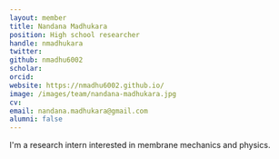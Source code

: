 ```yaml
---
layout: member
title: Nandana Madhukara
position: High school researcher
handle: nmadhukara
twitter: 
github: nmadhu6002
scholar: 
orcid: 
website: https://nmadhu6002.github.io/
image: /images/team/nandana-madhukara.jpg
cv: 
email: nandana.madhukara@gmail.com
alumni: false
---
```


I'm a research intern interested in membrane mechanics and physics.
